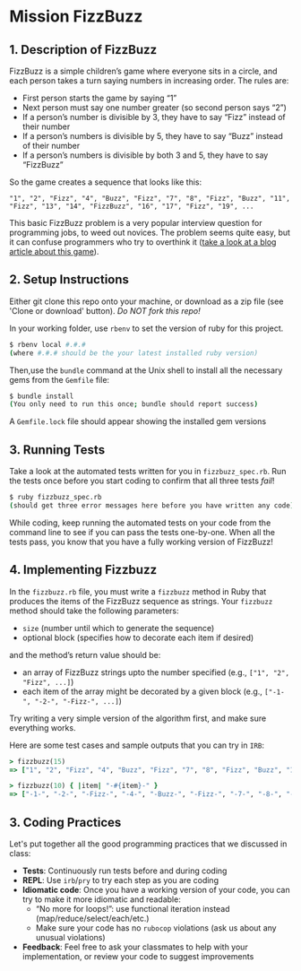# Mission FizzBuzz

## 1. Description of FizzBuzz

FizzBuzz is a simple children’s game where everyone sits in a circle, and each person takes a turn saying numbers in increasing order. The rules are:

- First person starts the game by saying “1”
- Next person must say one number greater (so second person says “2”)
- If a person’s number is divisible by 3, they have to say “Fizz” instead of their number
- If a person’s numbers is divisible by 5, they have to say “Buzz” instead of their number
- If a person’s numbers is divisible by both 3 and 5, they have to say “FizzBuzz”

So the game creates a sequence that looks like this:

`"1", "2", "Fizz", "4", "Buzz", "Fizz", "7", "8", "Fizz", "Buzz", "11", "Fizz", "13", "14", "FizzBuzz", "16", "17", "Fizz", "19", ...`

This basic FizzBuzz problem is a very popular interview question for programming jobs, to weed out novices.  The problem seems quite easy, but it can confuse programmers who try to overthink it ([take a look at a blog article about this game](https://blog.codinghorror.com/why-cant-programmers-program/)).

## 2. Setup Instructions

Either git clone this repo onto your machine, or download as a zip file (see 'Clone or download' button). *Do NOT fork this repo!*

In your working folder, use `rbenv` to set the version of ruby for this project.

```sh
$ rbenv local #.#.#
(where #.#.# should be the your latest installed ruby version)
```

Then,use the `bundle` command at the Unix shell to install all the necessary gems from the `Gemfile` file:

```sh
$ bundle install
(You only need to run this once; bundle should report success)
```

A `Gemfile.lock` file should appear showing the installed gem versions

## 3. Running Tests

Take a look at the automated tests written for you in `fizzbuzz_spec.rb`. Run the tests once before you start coding to confirm that all three tests *fail*!

```sh
$ ruby fizzbuzz_spec.rb
(should get three error messages here before you have written any code)
```

While coding, keep running the automated tests on your code from the command line to see if you can pass the tests one-by-one. When all the tests pass, you know that you have a fully working version of FizzBuzz!

## 4. Implementing Fizzbuzz

In the `fizzbuzz.rb` file, you must write a `fizzbuzz` method in Ruby that produces the items of the FizzBuzz sequence as strings. Your `fizzbuzz` method should take the following parameters:

- `size` (number until which to generate the sequence)
- optional block (specifies how to decorate each item if desired)

and the method’s return value should be:

- an array of FizzBuzz strings upto the number specified  (e.g., `["1", "2", "Fizz", ...]`)
- each item of the array might be decorated by a given block (e.g., `["-1-", "-2-", "-Fizz-", ...]`)

Try writing a very simple version of the algorithm first, and make sure everything works.

Here are some test cases and sample outputs that you can try in `IRB`:

```ruby
> fizzbuzz(15)
=> ["1", "2", "Fizz", "4", "Buzz", "Fizz", "7", "8", "Fizz", "Buzz", "11", "Fizz", "13", "14", "FizzBuzz"]

> fizzbuzz(10) { |item| "-#{item}-" }
=> ["-1-", "-2-", "-Fizz-", "-4-", "-Buzz-", "-Fizz-", "-7-", "-8-", "-Fizz-", "-Buzz-"]
```

## 3. Coding Practices

Let's put together all the good programming practices that we discussed in class:

- **Tests**: Continuously run tests before and during coding
- **REPL**: Use `irb`/`pry` to try each step as you are coding
- **Idiomatic code**: Once you have a working version of your code, you can try to make it more idiomatic and readable:
  - “No more for loops!”: use functional iteration instead (map/reduce/select/each/etc.)
  - Make sure your code has no `rubocop` violations (ask us about any unusual violations)
- **Feedback**: Feel free to ask your classmates to help with your implementation, or review your code to suggest improvements